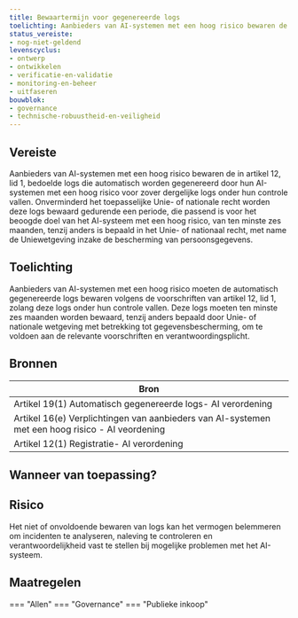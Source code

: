 ```yaml
---
title: Bewaartermijn voor gegenereerde logs 
toelichting: Aanbieders van AI-systemen met een hoog risico bewaren de in artikel 12, lid 1, bedoelde logs die automatisch worden gegenereerd door hun AI-systemen met een hoog risico voor zover dergelijke logs onder hun controle vallen. Onverminderd het toepasselijke Unie- of nationale recht worden deze logs bewaard gedurende een periode, die passend is voor het beoogde doel van het AI-systeem met een hoog risico, van ten minste zes maanden, tenzij anders is bepaald in het Unie- of nationaal recht, met name de Uniewetgeving inzake de bescherming van persoonsgegevens.
status_vereiste:
- nog-niet-geldend
levenscyclus:
- ontwerp
- ontwikkelen
- verificatie-en-validatie
- monitoring-en-beheer
- uitfaseren
bouwblok:
- governance
- technische-robuustheid-en-veiligheid
---
```


<!-- tags -->
## Vereiste

Aanbieders van AI-systemen met een hoog risico bewaren de in artikel 12, lid 1, bedoelde logs die automatisch worden gegenereerd door hun AI-systemen met een hoog risico voor zover dergelijke logs onder hun controle vallen.
Onverminderd het toepasselijke Unie- of nationale recht worden deze logs bewaard gedurende een periode, die passend is voor het beoogde doel van het AI-systeem met een hoog risico, van ten minste zes maanden, tenzij anders is bepaald in het Unie- of nationaal recht, met name de Uniewetgeving inzake de bescherming van persoonsgegevens.

## Toelichting

Aanbieders van AI-systemen met een hoog risico moeten de automatisch gegenereerde logs bewaren volgens de voorschriften van artikel 12, lid 1, zolang deze logs onder hun controle vallen.
Deze logs moeten ten minste zes maanden worden bewaard, tenzij anders bepaald door Unie- of nationale wetgeving met betrekking tot gegevensbescherming, om te voldoen aan de relevante voorschriften en verantwoordingsplicht.

## Bronnen

| Bron                        |
|-----------------------------|
|Artikel 19(1) Automatisch gegenereerde logs- AI verordening|
|Artikel 16(e) Verplichtingen van aanbieders van AI-systemen met een hoog risico - AI veordening|
|Artikel 12(1) Registratie- AI verordening|

## Wanneer van toepassing?


## Risico

Het niet of onvoldoende bewaren van logs kan het vermogen belemmeren om incidenten te analyseren, naleving te controleren en verantwoordelijkheid vast te stellen bij mogelijke problemen met het AI-systeem.

## Maatregelen

=== "Allen"
	<!-- list_maatregelen vereiste/bewaartermijn_voor_gegenereerde_logs -->
=== "Governance"
	<!-- list_maatregelen vereiste/bewaartermijn_voor_gegenereerde_logs boubwlok/governance -->
=== "Publieke inkoop"
	<!-- list_maatregelen vereiste/bewaartermijn_voor_gegenereerde_logs bouwblok/publieke-inkoop -->
